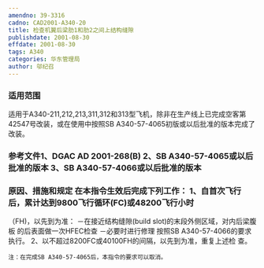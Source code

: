```yaml
---
amendno: 39-3316
cadno: CAD2001-A340-20
title: 检查机翼后梁肋1和肋2之间上结构缝隙
publishdate: 2001-08-30
effdate: 2001-08-30
tags: A340
categories: 华东管理局
author: 邬纪召
---
```


### 适用范围 
适用于A340-211,212,213,311,312和313型飞机，除非在生产线上已完成空客第42547号改装，或在使用中按照SB A340-57-4065初版或以后批准的版本完成了改装。

<!--more-->
### 参考文件1、DGAC AD 2001-268(B) 2、SB A340-57-4065或以后批准的版本 3、SB A340-57-4066或以后批准的版本

### 原因、措施和规定 在本指令生效后完成下列工作：     1、自首次飞行后，累计达到9800飞行循环(FC)或48200飞行小时
（FH)，以先到为准：     －在接近结构缝隙(build slot)的末段外侧区域，对内后梁腹板
的后表面做一次HFEC检查     －必要时进行修理     按照SB A340-57-4066的要求执行。     2、以不超过8200FC或40100FH的间隔，以先到为准，重复上述检
查。 
  
    注：在完成SB A340-57-4065后，本指令的要求可以取消。
